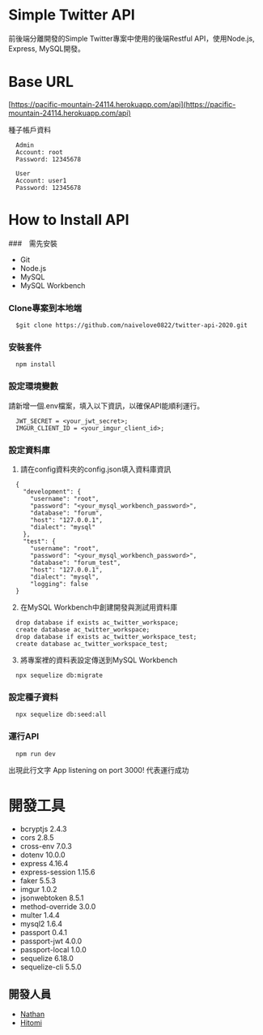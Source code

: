 # Simple Twitter API

前後端分離開發的Simple Twitter專案中使用的後端Restful API，使用Node.js, Express, MySQL開發。 

# Base URL

[https://pacific-mountain-24114.herokuapp.com/api](https://pacific-mountain-24114.herokuapp.com/api)


種子帳戶資料
```
  Admin
  Account: root
  Password: 12345678

  User
  Account: user1
  Password: 12345678
```

# How to Install API

###　需先安裝
* Git
* Node.js
* MySQL
* MySQL Workbench

### Clone專案到本地端
```
  $git clone https://github.com/naivelove0822/twitter-api-2020.git
```

### 安裝套件
```
  npm install
```

### 設定環境變數
請新增一個.env檔案，填入以下資訊，以確保API能順利運行。
```
  JWT_SECRET = <your_jwt_secret>;
  IMGUR_CLIENT_ID = <your_imgur_client_id>;
```

### 設定資料庫
1. 請在config資料夾的config.json填入資料庫資訊
```
  {
    "development": {
      "username": "root",
      "password": "<your_mysql_workbench_password>",
      "database": "forum",
      "host": "127.0.0.1",
      "dialect": "mysql"
    },
    "test": {
      "username": "root",
      "password": "<your_mysql_workbench_password>",
      "database": "forum_test",
      "host": "127.0.0.1",
      "dialect": "mysql",
      "logging": false
  }
```

2. 在MySQL Workbench中創建開發與測試用資料庫
```
  drop database if exists ac_twitter_workspace;
  create database ac_twitter_workspace;
  drop database if exists ac_twitter_workspace_test;
  create database ac_twitter_workspace_test;
```

3. 將專案裡的資料表設定傳送到MySQL Workbench
```
  npx sequelize db:migrate
```

### 設定種子資料
```
  npx sequelize db:seed:all
```
### 運行API
```
  npm run dev
```
出現此行文字 App listening on port 3000! 
代表運行成功

# 開發工具

* bcryptjs 2.4.3
* cors 2.8.5
* cross-env 7.0.3
* dotenv 10.0.0
* express 4.16.4
* express-session 1.15.6
* faker 5.5.3
* imgur 1.0.2
* jsonwebtoken 8.5.1
* method-override 3.0.0
* multer 1.4.4
* mysql2 1.6.4
* passport 0.4.1
* passport-jwt 4.0.0
* passport-local 1.0.0
* sequelize 6.18.0
* sequelize-cli 5.5.0

## 開發人員

* [Nathan](https://github.com/naivelove0822)
* [Hitomi](https://github.com/HitomiHuang)